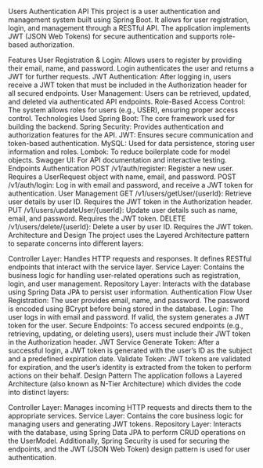 Users Authentication API
This project is a user authentication and management system built using Spring Boot. It allows for user registration, login, and management through a RESTful API. The application implements JWT (JSON Web Tokens) for secure authentication and supports role-based authorization.

Features
User Registration & Login: Allows users to register by providing their email, name, and password. Login authenticates the user and returns a JWT for further requests.
JWT Authentication: After logging in, users receive a JWT token that must be included in the Authorization header for all secured endpoints.
User Management: Users can be retrieved, updated, and deleted via authenticated API endpoints.
Role-Based Access Control: The system allows roles for users (e.g., USER), ensuring proper access control.
Technologies Used
Spring Boot: The core framework used for building the backend.
Spring Security: Provides authentication and authorization features for the API.
JWT: Ensures secure communication and token-based authentication.
MySQL: Used for data persistence, storing user information and roles.
Lombok: To reduce boilerplate code for model objects.
Swagger UI: For API documentation and interactive testing.
Endpoints
Authentication
POST /v1/auth/register: Register a new user. Requires a UserRequest object with name, email, and password.
POST /v1/auth/login: Log in with email and password, and receive a JWT token for authentication.
User Management
GET /v1/users/getUser/{userId}: Retrieve user details by user ID. Requires the JWT token in the Authorization header.
PUT /v1/users/updateUser/{userId}: Update user details such as name, email, and password. Requires the JWT token.
DELETE /v1/users/delete/{userId}: Delete a user by user ID. Requires the JWT token.
Architecture and Design
The project uses the Layered Architecture pattern to separate concerns into different layers:

Controller Layer: Handles HTTP requests and responses. It defines RESTful endpoints that interact with the service layer.
Service Layer: Contains the business logic for handling user-related operations such as registration, login, and user management.
Repository Layer: Interacts with the database using Spring Data JPA to persist user information.
Authentication Flow
User Registration: The user provides email, name, and password. The password is encoded using BCrypt before being stored in the database.
Login: The user logs in with email and password. If valid, the system generates a JWT token for the user.
Secure Endpoints: To access secured endpoints (e.g., retrieving, updating, or deleting users), users must include their JWT token in the Authorization header.
JWT Service
Generate Token: After a successful login, a JWT token is generated with the user’s ID as the subject and a predefined expiration date.
Validate Token: JWT tokens are validated for expiration, and the user’s identity is extracted from the token to perform actions on their behalf.
Design Pattern
The application follows a Layered Architecture (also known as N-Tier Architecture) which divides the code into distinct layers:

Controller Layer: Manages incoming HTTP requests and directs them to the appropriate services.
Service Layer: Contains the core business logic for managing users and generating JWT tokens.
Repository Layer: Interacts with the database, using Spring Data JPA to perform CRUD operations on the UserModel.
Additionally, Spring Security is used for securing the endpoints, and the JWT (JSON Web Token) design pattern is used for user authentication.
